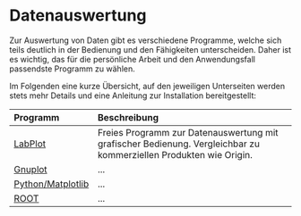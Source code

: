# Datenauswertung

Zur Auswertung von Daten gibt es verschiedene Programme, welche sich teils deutlich in der Bedienung und den Fähigkeiten unterscheiden. Daher ist es wichtig, das für die persönliche Arbeit und den Anwendungsfall passendste Programm zu wählen.

Im Folgenden eine kurze Übersicht, auf den jeweiligen Unterseiten werden stets mehr Details und eine Anleitung zur Installation bereitgestellt:

| Programm                                      | Beschreibung  |
|:----------------------------------------------|:--------------|
|[LabPlot](./04_01_LabPlot)                     | Freies Programm zur Datenauswertung mit grafischer Bedienung. Vergleichbar zu kommerziellen Produkten wie Origin. |
|[Gnuplot](./04_02_Gnuplot)                     | ... |
|[Python/Matplotlib](./04_03_Python_Matplotlib) | ... |
|[ROOT](./04_04_ROOT)                           | ... |

